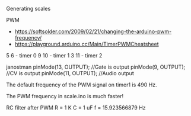 Generating scales

PWM 
- https://softsolder.com/2009/02/21/changing-the-arduino-pwm-frequency/
- https://playground.arduino.cc/Main/TimerPWMCheatsheet

5  6 - timer 0
9 10 - timer 1
3 11 - timer 2

janostman
            pinMode(13, OUTPUT); //Gate is output
            pinMode(9, OUTPUT);  //CV is output
            pinMode(11, OUTPUT); //Audio output

The default frequency of the PWM signal on timer1 is 490 Hz.

The PWM frequency in scale.ino is much faster!

RC filter after PWM
R = 1 K
C = 1 uF
f = 15.923566879 Hz

